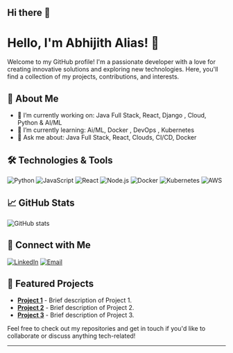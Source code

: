 ## Hi there 👋
# Hello, I'm Abhijith Alias! 👋

Welcome to my GitHub profile! I'm a passionate developer with a love for creating innovative solutions and exploring new technologies. Here, you'll find a collection of my projects, contributions, and interests.

## 🚀 About Me

- 🔭 I’m currently working on: Java Full Stack, React, Django , Cloud, Python & AI/ML
- 🌱 I’m currently learning: Ai/ML, Docker , DevOps , Kubernetes
- 💬 Ask me about: Java Full Stack, React, Clouds, CI/CD, Docker



## 🛠️ Technologies & Tools

![Python](https://img.shields.io/badge/-Python-3776AB?style=flat&logo=python&logoColor=white)
![JavaScript](https://img.shields.io/badge/-JavaScript-F7DF1E?style=flat&logo=javascript&logoColor=black)
![React](https://img.shields.io/badge/-React-61DAFB?style=flat&logo=react&logoColor=black)
![Node.js](https://img.shields.io/badge/-Node.js-339933?style=flat&logo=node.js&logoColor=white)
![Docker](https://img.shields.io/badge/-Docker-2496ED?style=flat&logo=docker&logoColor=white)
![Kubernetes](https://img.shields.io/badge/-Kubernetes-326CE5?style=flat&logo=kubernetes&logoColor=white)
![AWS](https://img.shields.io/badge/-AWS-232F3E?style=flat&logo=amazon-aws&logoColor=white)

## 📈 GitHub Stats

![GitHub stats](https://github-readme-stats.vercel.app/api?username=tron01&show_icons=true&theme=vue)

## 🔗 Connect with Me

[![LinkedIn](https://img.shields.io/badge/-LinkedIn-0077B5?style=flat&logo=linkedin&logoColor=white)](https://www.linkedin.com/in/abhijith-alias)
[![Email](https://img.shields.io/badge/-Email-D14836?style=flat&logo=gmail&logoColor=white)](mailto:abhijith3089@gmail.com)

## 📂 Featured Projects

- [**Project 1**]() - Brief description of Project 1.
- [**Project 2**]() - Brief description of Project 2.
- [**Project 3**]() - Brief description of Project 3.

Feel free to check out my repositories and get in touch if you'd like to collaborate or discuss anything tech-related!

---



